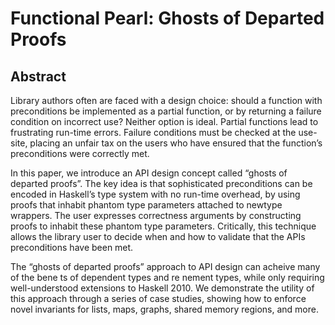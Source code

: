 # Functional Pearl: Ghosts of Departed Proofs

## Abstract

Library authors often are faced with a design choice: should a function with preconditions be implemented as a partial function, or by returning a failure condition on incorrect use? Neither option is ideal. Partial functions lead to frustrating run-time errors. Failure conditions must be checked at the use-site, placing an unfair tax on the users who have ensured that the function’s preconditions were correctly met.

In this paper, we introduce an API design concept called “ghosts of departed proofs”. The key idea is that sophisticated preconditions can be encoded in Haskell’s type system with no run-time overhead, by using proofs that inhabit phantom type parameters attached to newtype wrappers. The user expresses correctness arguments by constructing proofs to inhabit these phantom type parameters. Critically, this technique allows the library user to decide when and how to validate that the APIs preconditions have been met.

The “ghosts of departed proofs” approach to API design can acheive many of the bene ts of dependent types and re nement types, while only requiring well-understood extensions to Haskell 2010. We demonstrate the utility of this approach through a series of case studies, showing how to enforce novel invariants for lists, maps, graphs, shared memory regions, and more.
